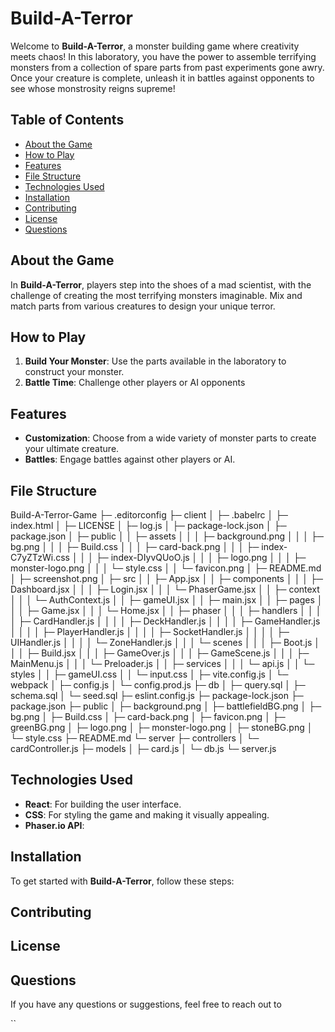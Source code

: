 # Build-A-Terror

Welcome to **Build-A-Terror**, a monster building game where creativity meets chaos! In this laboratory, you have the power to assemble terrifying monsters from a collection of spare parts from past experiments gone awry.
Once your creature is complete, unleash it in battles against opponents to see whose monstrosity reigns supreme!

## Table of Contents

- [About the Game](#about-the-game)
- [How to Play](#how-to-play)
- [Features](#features)
- [File Structure](#file-structure)
- [Technologies Used](#technologies-used)
- [Installation](#installation)
- [Contributing](#contributing)
- [License](#license)
- [Questions](#questions)

## About the Game

In **Build-A-Terror**, players step into the shoes of a mad scientist, with the challenge of creating the most terrifying monsters imaginable. Mix and match parts from various creatures to design your unique terror.

## How to Play

1. **Build Your Monster**: Use the parts available in the laboratory to construct your monster.
2. **Battle Time**: Challenge other players or AI opponents

## Features

- **Customization**: Choose from a wide variety of monster parts to create your ultimate creature.
- **Battles**: Engage battles against other players or AI.

## File Structure

Build-A-Terror-Game
├─ .editorconfig
├─ client
│  ├─ .babelrc
│  ├─ index.html
│  ├─ LICENSE
│  ├─ log.js
│  ├─ package-lock.json
│  ├─ package.json
│  ├─ public
│  │  ├─ assets
│  │  │  ├─ background.png
│  │  │  ├─ bg.png
│  │  │  ├─ Build.css
│  │  │  ├─ card-back.png
│  │  │  ├─ index-C7yZTzWi.css
│  │  │  ├─ index-DIyvQUoO.js
│  │  │  ├─ logo.png
│  │  │  ├─ monster-logo.png
│  │  │  └─ style.css
│  │  └─ favicon.png
│  ├─ README.md
│  ├─ screenshot.png
│  ├─ src
│  │  ├─ App.jsx
│  │  ├─ components
│  │  │  ├─ Dashboard.jsx
│  │  │  ├─ Login.jsx
│  │  │  └─ PhaserGame.jsx
│  │  ├─ context
│  │  │  └─ AuthContext.js
│  │  ├─ gameUI.jsx
│  │  ├─ main.jsx
│  │  ├─ pages
│  │  │  ├─ Game.jsx
│  │  │  └─ Home.jsx
│  │  ├─ phaser
│  │  │  ├─ handlers
│  │  │  │  ├─ CardHandler.js
│  │  │  │  ├─ DeckHandler.js
│  │  │  │  ├─ GameHandler.js
│  │  │  │  ├─ PlayerHandler.js
│  │  │  │  ├─ SocketHandler.js
│  │  │  │  ├─ UIHandler.js
│  │  │  │  └─ ZoneHandler.js
│  │  │  └─ scenes
│  │  │     ├─ Boot.js
│  │  │     ├─ Build.jsx
│  │  │     ├─ GameOver.js
│  │  │     ├─ GameScene.js
│  │  │     ├─ MainMenu.js
│  │  │     └─ Preloader.js
│  │  ├─ services
│  │  │  └─ api.js
│  │  └─ styles
│  │     ├─ gameUI.css
│  │     └─ input.css
│  ├─ vite.config.js
│  └─ webpack
│     ├─ config.js
│     └─ config.prod.js
├─ db
│  ├─ query.sql
│  ├─ schema.sql
│  └─ seed.sql
├─ eslint.config.js
├─ package-lock.json
├─ package.json
├─ public
│  ├─ background.png
│  ├─ battlefieldBG.png
│  ├─ bg.png
│  ├─ Build.css
│  ├─ card-back.png
│  ├─ favicon.png
│  ├─ greenBG.png
│  ├─ logo.png
│  ├─ monster-logo.png
│  ├─ stoneBG.png
│  └─ style.css
├─ README.md
└─ server
   ├─ controllers
   │  └─ cardController.js
   ├─ models
   │  ├─ card.js
   │  └─ db.js
   └─ server.js

## Technologies Used

- **React**: For building the user interface.
- **CSS**: For styling the game and making it visually appealing.
- **Phaser.io API**:

## Installation

To get started with **Build-A-Terror**, follow these steps:

## Contributing

## License

## Questions

If you have any questions or suggestions, feel free to reach out to

``
